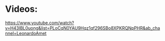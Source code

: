 # Videos:  
https://www.youtube.com/watch?v=H43IBL0uong&list=PLoCqN0YAU9Hqz1qf296SBo8XPKRQNpPHR&ab_channel=LeonardoAmet
